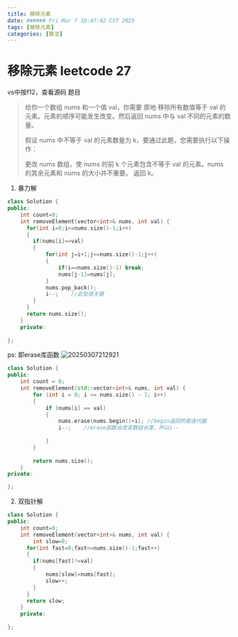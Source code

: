 ```yaml
---
title: 移除元素
date: ###### Fri Mar 7 19:47:42 CST 2025
tags: [移除元素]
categories: [算法]
---
```


# 移除元素 leetcode 27
vs中按f12，查看源码
题目
>给你一个数组 nums 和一个值 val，你需要 原地 移除所有数值等于 val 的元素。元素的顺序可能发生改变。然后返回 nums 中与 val 不同的元素的数量。
>
>假设 nums 中不等于 val 的元素数量为 k，要通过此题，您需要执行以下操作：
>
>更改 nums 数组，使 nums 的前 k 个元素包含不等于 val 的元素。nums 的其余元素和 nums 的大小并不重要。
返回 k。

1. 暴力解
``` c++
class Solution {
public:
    int count=0;
    int removeElement(vector<int>& nums, int val) {
      for(int i=0;i<=nums.size()-1;i++)
      {
        if(nums[i]==val)
        {
            for(int j=i+1;j<=nums.size()-1;j++)
            {
                if(i==nums.size()-1) break;
                nums[j-1]=nums[j];  
            }
            nums.pop_back();
            i--;    //此处很关键
        }
      }
      return nums.size();
    }
    private:
    
};
```

ps: 即erase库函数
![20250307212921](https://cdn.jsdelivr.net/gh/Yolo-ZZY/Image/20250307212921.png)
``` c++
class Solution {
public:
    int count = 0;
    int removeElement(std::vector<int>& nums, int val) {
        for (int i = 0; i <= nums.size() - 1; i++)
        {
            if (nums[i] == val)
            {
                nums.erase(nums.begin()+i); //begin返回的是迭代器
                i--;    //erase函数会改变数组长度，所以i--
                
            }
        }
        
        return nums.size();
    }
private:

};

```

2. 双指针解
``` c++
class Solution {
public:
    int count=0;
    int removeElement(vector<int>& nums, int val) {
        int slow=0;
      for(int fast=0;fast<=nums.size()-1;fast++)
      {
        if(nums[fast]!=val)
        {
            nums[slow]=nums[fast];
            slow++;
        }
      }
      return slow;
    }
    private:
    
};
```

